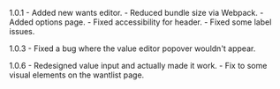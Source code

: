 1.0.1
	- Added new wants editor.
	- Reduced bundle size via Webpack.
	- Added options page.
	- Fixed accessibility for header.
	- Fixed some label issues.

1.0.3
	- Fixed a bug where the value editor popover wouldn't appear.

1.0.6
	- Redesigned value input and actually made it work.
	- Fix to some visual elements on the wantlist page.